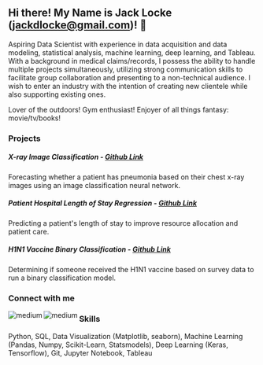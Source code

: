 ## Hi there! My Name is Jack Locke (jackdlocke@gmail.com)! 👋

Aspiring Data Scientist with experience in data acquisition and data modeling, statistical analysis, machine learning, deep learning, and Tableau. With a background in medical claims/records, I possess the ability to handle multiple projects simultaneously, utilizing strong communication skills to facilitate group collaboration and presenting to a non-technical audience. I wish to enter an industry with the intention of creating new clientele while also supporting existing ones.

Lover of the outdoors! Gym enthusiast! Enjoyer of all things fantasy: movie/tv/books!

### Projects 
##### X-ray Image Classification - [Github Link](https://github.com/johnlocke333/xray_image_classification) 
Forecasting whether a patient has pneumonia based on their chest x-ray images using an image classification neural network.

##### Patient Hospital Length of Stay Regression - [Github Link](https://github.com/johnlocke333/patient_stay) 
Predicting a patient's length of stay to improve resource allocation and patient care.

##### H1N1 Vaccine Binary Classification - [Github Link](https://github.com/johnlocke333/h1n1_flu_analysis) 
Determining if someone received the H1N1 vaccine based on survey data to run a binary classification model. 

### Connect with me
[<img align="left" alt="medium" src="https://img.shields.io/badge/medium-%2312100E.svg?&style=for-the-badge&logo=medium&logoColor=white" />](https://medium.com/@jackdlocke)

[<img align="left" alt="medium" src="https://img.shields.io/badge/LinkedIn-0077B5?style=for-the-badge&logo=linkedin&logoColor=white" />](https://www.linkedin.com/in/john-l-276395142/)

### Skills
Python, SQL, Data Visualization (Matplotlib, seaborn), Machine Learning (Pandas, Numpy, Scikit-Learn, Statsmodels), Deep Learning (Keras, Tensorflow), Git, Jupyter Notebook, Tableau
